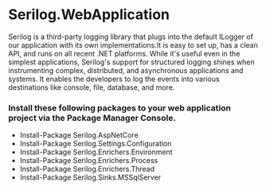 # Serilog.WebApplication
   Serilog is a third-party logging library that plugs into the default ILogger of our application with its own implementations.It is easy to set up, has a clean API, and runs on all recent .NET platforms. While it's useful even in the simplest applications, Serilog's support for structured logging shines when instrumenting complex, distributed, and asynchronous applications and systems. It enables the developers to log the events into various destinations like console, file, database, and more.

   ### Install these following packages to your web application project via the Package Manager Console.

* Install-Package Serilog.AspNetCore
* Install-Package Serilog.Settings.Configuration
* Install-Package Serilog.Enrichers.Environment
* Install-Package Serilog.Enrichers.Process
* Install-Package Serilog.Enrichers.Thread
* Install-Package Serilog.Sinks.MSSqlServer
